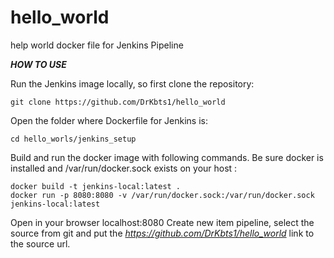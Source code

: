 # hello_world
help world docker file for Jenkins Pipeline

***HOW TO USE*** 

Run the Jenkins image locally, so first clone the repository: 
```
git clone https://github.com/DrKbts1/hello_world
```
Open the folder where Dockerfile for Jenkins is:
```
cd hello_worls/jenkins_setup
```
Build and run the docker image with following commands. Be sure docker is installed and /var/run/docker.sock exists on your host :
```
docker build -t jenkins-local:latest .
docker run -p 8080:8080 -v /var/run/docker.sock:/var/run/docker.sock jenkins-local:latest
```
Open in your browser localhost:8080
Create new item pipeline, select the source from git and put the *https://github.com/DrKbts1/hello_world* link to the source url. 
